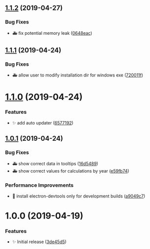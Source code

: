 ## [1.1.2](https://github.com/AnkurSheel/Poseidon/compare/v1.1.1...v1.1.2) (2019-04-27)


### Bug Fixes

* 🚑 fix potential memory leak ([0648eac](https://github.com/AnkurSheel/Poseidon/commit/0648eac))

## [1.1.1](https://github.com/AnkurSheel/Poseidon/compare/v1.1.0...v1.1.1) (2019-04-24)


### Bug Fixes

* 🚑 allow user to modify installation dir for windows exe ([720011f](https://github.com/AnkurSheel/Poseidon/commit/720011f))

# [1.1.0](https://github.com/AnkurSheel/Poseidon/compare/v1.0.1...v1.1.0) (2019-04-24)


### Features

* ✨ add auto updater ([6577192](https://github.com/AnkurSheel/Poseidon/commit/6577192))

## [1.0.1](https://github.com/AnkurSheel/Poseidon/compare/v1.0.0...v1.0.1) (2019-04-24)


### Bug Fixes

* 🚑 show correct data in tooltips ([16d5489](https://github.com/AnkurSheel/Poseidon/commit/16d5489))
* 🚑 show correct values for calculations by year ([e59fb74](https://github.com/AnkurSheel/Poseidon/commit/e59fb74))


### Performance Improvements

* 🚀 install electron-devtools only for development builds ([a9049c7](https://github.com/AnkurSheel/Poseidon/commit/a9049c7))

# 1.0.0 (2019-04-19)


### Features

* ✨ Initial release ([3de45d5](https://github.com/AnkurSheel/Poseidon/commit/3de45d5))
